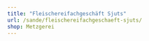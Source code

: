```yaml
---
title: "Fleischereifachgeschäft Sjuts"
url: /sande/fleischereifachgeschaeft-sjuts/
shop: Metzgerei
---
```

